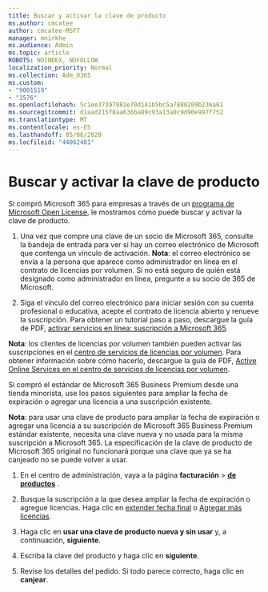 ```yaml
---
title: Buscar y activar la clave de producto
ms.author: cmcatee
author: cmcatee-MSFT
manager: mnirkhe
ms.audience: Admin
ms.topic: article
ROBOTS: NOINDEX, NOFOLLOW
localization_priority: Normal
ms.collection: Adm_O365
ms.custom:
- "9001519"
- "3576"
ms.openlocfilehash: 5c1ee37397981e70d141b5bc5a7880209b236a61
ms.sourcegitcommit: d1aad215f8aa636ba89c93a13a0c9d90e997f752
ms.translationtype: MT
ms.contentlocale: es-ES
ms.lasthandoff: 05/06/2020
ms.locfileid: "44062481"
---
```

# <a name="find-and-activate-my-product-key"></a>Buscar y activar la clave de producto

Si compró Microsoft 365 para empresas a través de un [programa de Microsoft Open License](https://go.microsoft.com/fwlink/p/?LinkID=613298), le mostramos cómo puede buscar y activar la clave de producto.

1. Una vez que compre una clave de un socio de Microsoft 365, consulte la bandeja de entrada para ver si hay un correo electrónico de Microsoft que contenga un vínculo de activación.  **Nota**: el correo electrónico se envía a la persona que aparece como administrador en línea en el contrato de licencias por volumen.  Si no está seguro de quién está designado como administrador en línea, pregunte a su socio de 365 de Microsoft.

2. Siga el vínculo del correo electrónico para iniciar sesión con su cuenta profesional o educativa, acepte el contrato de licencia abierto y renueve la suscripción.  Para obtener un tutorial paso a paso, descargue la guía de PDF, [activar servicios en línea: suscripción a Microsoft 365](https://go.microsoft.com/fwlink/p/?LinkId=618100). 

**Nota**: los clientes de licencias por volumen también pueden activar las suscripciones en el [centro de servicios de licencias por volumen](https://go.microsoft.com/fwlink/p/?LinkID=282016).  Para obtener información sobre cómo hacerlo, descargue la guía de PDF, [Active Online Services en el centro de servicios de licencias por volumen](https://go.microsoft.com/fwlink/p/?LinkId=618096).

Si compró el estándar de Microsoft 365 Business Premium desde una tienda minorista, use los pasos siguientes para ampliar la fecha de expiración o agregar una licencia a una suscripción existente.

**Nota**: para usar una clave de producto para ampliar la fecha de expiración o agregar una licencia a su suscripción de Microsoft 365 Business Premium estándar existente, necesita una clave nueva y no usada para la misma suscripción a Microsoft 365.  La especificación de la clave de producto de Microsoft 365 original no funcionará porque una clave que ya se ha canjeado no se puede volver a usar.

1. En el centro de administración, vaya a la página **facturación** > **[de productos](https://go.microsoft.com/fwlink/p/?linkid=842054)** .

2. Busque la suscripción a la que desea ampliar la fecha de expiración o agregue licencias.  Haga clic en [extender fecha final](https://go.microsoft.com/fwlink/p/?linkid=842054) o [Agregar más licencias](https://go.microsoft.com/fwlink/p/?linkid=842054).

3. Haga clic en **usar una clave de producto nueva y sin usar** y, a continuación, **siguiente**.

4. Escriba la clave del producto y haga clic en **siguiente**.

5. Revise los detalles del pedido.  Si todo parece correcto, haga clic en **canjear**.